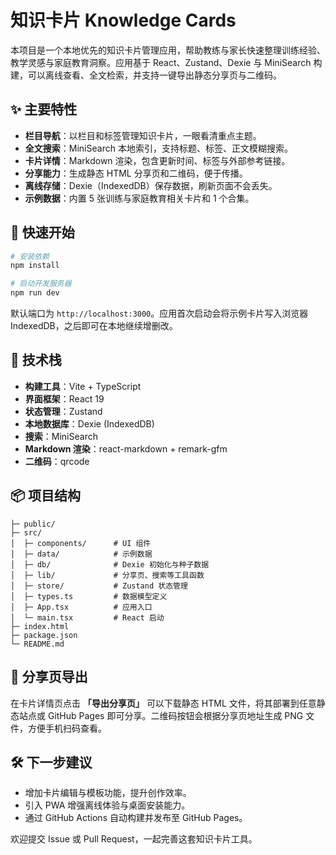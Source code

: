 # 知识卡片 Knowledge Cards

本项目是一个本地优先的知识卡片管理应用，帮助教练与家长快速整理训练经验、教学灵感与家庭教育洞察。应用基于 React、Zustand、Dexie 与 MiniSearch 构建，可以离线查看、全文检索，并支持一键导出静态分享页与二维码。

## ✨ 主要特性

- **栏目导航**：以栏目和标签管理知识卡片，一眼看清重点主题。
- **全文搜索**：MiniSearch 本地索引，支持标题、标签、正文模糊搜索。
- **卡片详情**：Markdown 渲染，包含更新时间、标签与外部参考链接。
- **分享能力**：生成静态 HTML 分享页和二维码，便于传播。
- **离线存储**：Dexie（IndexedDB）保存数据，刷新页面不会丢失。
- **示例数据**：内置 5 张训练与家庭教育相关卡片和 1 个合集。

## 🚀 快速开始

```bash
# 安装依赖
npm install

# 启动开发服务器
npm run dev
```

默认端口为 `http://localhost:3000`。应用首次启动会将示例卡片写入浏览器 IndexedDB，之后即可在本地继续增删改。

## 🧱 技术栈

- **构建工具**：Vite + TypeScript
- **界面框架**：React 19
- **状态管理**：Zustand
- **本地数据库**：Dexie (IndexedDB)
- **搜索**：MiniSearch
- **Markdown 渲染**：react-markdown + remark-gfm
- **二维码**：qrcode

## 📦 项目结构

```
├─ public/
├─ src/
│  ├─ components/      # UI 组件
│  ├─ data/            # 示例数据
│  ├─ db/              # Dexie 初始化与种子数据
│  ├─ lib/             # 分享页、搜索等工具函数
│  ├─ store/           # Zustand 状态管理
│  ├─ types.ts         # 数据模型定义
│  ├─ App.tsx          # 应用入口
│  └─ main.tsx         # React 启动
├─ index.html
├─ package.json
└─ README.md
```

## 📄 分享页导出

在卡片详情页点击 **「导出分享页」** 可以下载静态 HTML 文件，将其部署到任意静态站点或 GitHub Pages 即可分享。二维码按钮会根据分享页地址生成 PNG 文件，方便手机扫码查看。

## 🛠️ 下一步建议

- 增加卡片编辑与模板功能，提升创作效率。
- 引入 PWA 增强离线体验与桌面安装能力。
- 通过 GitHub Actions 自动构建并发布至 GitHub Pages。

欢迎提交 Issue 或 Pull Request，一起完善这套知识卡片工具。
